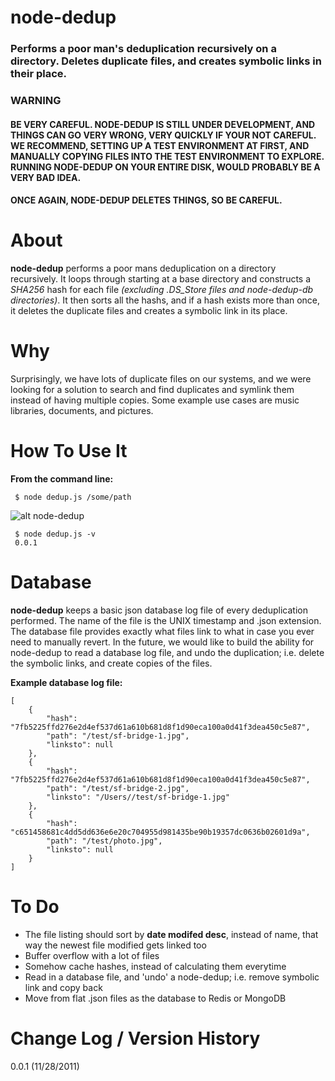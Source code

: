 node-dedup
===========

### Performs a poor man's deduplication recursively on a directory. Deletes duplicate files, and creates symbolic links in their place.

### WARNING 

#### BE VERY CAREFUL. NODE-DEDUP IS STILL UNDER DEVELOPMENT, AND THINGS CAN GO VERY WRONG, VERY QUICKLY IF YOUR NOT CAREFUL. WE RECOMMEND, SETTING UP A TEST ENVIRONMENT AT FIRST, AND MANUALLY COPYING FILES INTO THE TEST ENVIRONMENT TO EXPLORE. RUNNING NODE-DEDUP ON YOUR ENTIRE DISK, WOULD PROBABLY BE A VERY BAD IDEA. 

#### ONCE AGAIN, NODE-DEDUP DELETES THINGS, SO BE CAREFUL.

About
========

**node-dedup** performs a poor mans deduplication on a directory recursively. It loops through starting at a base directory and constructs a *SHA256* hash for each file *(excluding .DS_Store files and node-dedup-db directories)*. It then sorts all the hashs, and if a hash exists more than once, it deletes the duplicate files and creates a symbolic link in its place.

Why
========

Surprisingly, we have lots of duplicate files on our systems, and we were looking for a solution to search and find duplicates and symlink them instead of having multiple copies. Some example use cases are music libraries, documents, and pictures.


How To Use It
========

**From the command line:**

     $ node dedup.js /some/path

![alt node-dedup](http://i.imgur.com/Svc2S.png "node-dedup")

     $ node dedup.js -v
     0.0.1

Database
=========

**node-dedup** keeps a basic json database log file of every deduplication performed. The name of the file is the UNIX timestamp and .json extension. The database file provides exactly what files link to what in case you ever need to manually revert. In the future, we would like to build the ability for node-dedup to read a database log file, and undo the duplication; i.e. delete the symbolic links, and create copies of the files.

**Example database log file:**

    [
        {
            "hash": "7fb5225ffd276e2d4ef537d61a610b681d8f1d90eca100a0d41f3dea450c5e87",
            "path": "/test/sf-bridge-1.jpg",
            "linksto": null
        },
        {
            "hash": "7fb5225ffd276e2d4ef537d61a610b681d8f1d90eca100a0d41f3dea450c5e87",
            "path": "/test/sf-bridge-2.jpg",
            "linksto": "/Users//test/sf-bridge-1.jpg"
        },
        {
            "hash": "c651458681c4dd5dd636e6e20c704955d981435be90b19357dc0636b02601d9a",
            "path": "/test/photo.jpg",
            "linksto": null
        }
    ]


To Do
===========

 *    The file listing should sort by **date modifed desc**, instead of name, that way the newest file modified gets linked too
 *    Buffer overflow with a lot of files
 *    Somehow cache hashes, instead of calculating them everytime
 *    Read in a database file, and 'undo' a node-dedup; i.e. remove symbolic link and copy back
 *    Move from flat .json files as the database to Redis or MongoDB

Change Log / Version History
===========
0.0.1 (11/28/2011)